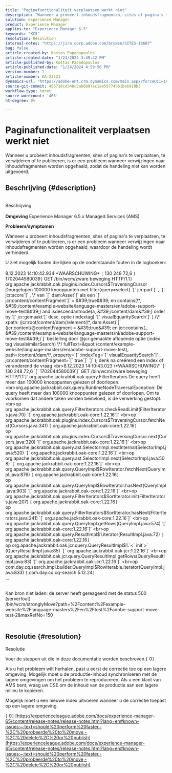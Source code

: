 ```yaml
---
title: "Paginafunctionaliteit verplaatsen werkt niet"
description: "Wanneer u probeert inhoudsfragmenten, sites of pagina's te verplaatsen, te verwijderen of te publiceren, is er een probleem wanneer verwijzingen naar inhoudsfragmenten worden opgehaald."
solution: Experience Manager
product: Experience Manager
applies-to: "Experience Manager 6.5"
keywords: "KCS"
resolution: Resolution
internal-notes: "https://jira.corp.adobe.com/browse/SITES-18687"
bug: false
article-created-by: Kostas Papadopoulos
article-created-date: "1/24/2024 3:49:42 PM"
article-published-by: Kostas Papadopoulos
article-published-date: "1/24/2024 4:59:56 PM"
version-number: 1
article-number: KA-23521
dynamics-url: "https://adobe-ent.crm.dynamics.com/main.aspx?forceUCI=1&pagetype=entityrecord&etn=knowledgearticle&id=050adb2c-d0ba-ee11-a569-6045bd006c82"
source-git-commit: 456718cd348c2ab6b97ac1ae55774b61beb910b3
workflow-type: tm+mt
source-wordcount: '463'
ht-degree: 0%

---
```


# Paginafunctionaliteit verplaatsen werkt niet


Wanneer u probeert inhoudsfragmenten, sites of pagina&#39;s te verplaatsen, te verwijderen of te publiceren, is er een probleem wanneer verwijzingen naar inhoudsfragmenten worden opgehaald, zodat de handeling niet kan worden uitgevoerd.

## Beschrijving {#description}

<br>Beschrijving<br><br>
<b>Omgeving</b>
Experience Manager 6.5.x Managed Services (AMS)



<b>Probleem/symptomen</b>

Wanneer u probeert inhoudsfragmenten, sites of pagina&#39;s te verplaatsen, te verwijderen of te publiceren, is er een probleem wanneer verwijzingen naar inhoudsfragmenten worden opgehaald, waardoor de handeling wordt verhinderd.



U ziet mogelijk fouten die lijken op de onderstaande fouten in de logboeken:
<br><br>8.12.2023 14:10:42.934 \*WAARSCHUWING\* `[` 130 248 72,6 `[` 1702044580039`]`  GET /bin/wcm/zware beweging HTTP/1.1`]`  org.apache.jackrabbit.oak.plugins.index.Cursors$TraversingCursor Doorgelopen 100000 knooppunten met filter(query=select) `[` jcr:pad`]` , `[` jcr:score`]` , \* van `[` dam:Asset`]`  als een `[` jcr:content/contentFragment`]`  = &#39;true&#39; en contains(\*, &#39;/content/example-website/language-masters/en/adobe-support-move-test&#39;) and isdescendantnode(a, &#39;/content/dam&#39;) order by `[` jcr:gemaakt`]`  desc, optie (indextag) `[` visualEquaritySearch`]` ) /\* xpath: /jcr:root/content/dam//element(\*, dam:Asset)`[` (jcr:content/@contentFragment = &#39;true&#39; en jcr:contains(., &#39;/content/example-website/language-masters/nl/adobe-support-move-test&#39;)`]`  bestelling door @jcr:gemaakte aflopende optie (index tag visualsimilarSearch) \*/ fullText=&quot;/content/example-website/language-masters/en/adobe-support-move-test), path=/content/dam/\*, property=`[` :indexTag=`[` visualEquaritySearch`]` , jcr:content/contentFragment=`[` true`]` `]` ); denk na creërend een index of veranderend de vraag
<br>8.12.2023 14:10:43.023 \*WAARSCHUWING\* `[` 130 248 72,6 `[` 1702044580039`]`  GET /bin/wcm/zware beweging HTTP/1.1`]`  org.apache.jackrabbit.oak.query.FilterIterators De query heeft meer dan 100000 knooppunten gelezen of doorlopen.
<br>org.apache.jackrabbit.oak.query.RuntimeNodeTraversalException: De query heeft meer dan 100000 knooppunten gelezen of doorlopen. Om te voorkomen dat andere taken worden beïnvloed, is de verwerking gestopt.
<br>op org.apache.jackrabbit.oak.query.FilterIterators.checkReadLimit(FilterIterators.java:70) `[` org.apache.jackrabbit.oak-core:1.22.16`]`
<br>op org.apache.jackrabbit.oak.plugins.index.Cursors$TraversingCursor.fetchNext(Cursors.java:341) `[` org.apache.jackrabbit.oak-core:1.22.16`]`
<br>op org.apache.jackrabbit.oak.plugins.index.Cursors$TraversingCursor.next(Cursors.java:320) `[` org.apache.jackrabbit.oak-core:1.22.16`]`
<br>op org.apache.jackrabbit.oak.query.ast.SelectorImpl.nextInternal(SelectorImpl.java:520) `[` org.apache.jackrabbit.oak-core:1.22.16`]`
<br>op org.apache.jackrabbit.oak.query.ast.SelectorImpl.next(SelectorImpl.java:508) `[` org.apache.jackrabbit.oak-core:1.22.16`]`
<br>op org.apache.jackrabbit.oak.query.QueryImpl$RowIterator.fetchNext(QueryImpl.java:876) `[` org.apache.jackrabbit.oak-core:1.22.16`]`
<br>op org.apache.jackrabbit.oak.query.QueryImpl$RowIterator.hasNext(QueryImpl.java:903) `[` org.apache.jackrabbit.oak-core:1.22.16`]`
<br>op org.apache.jackrabbit.oak.query.FilterIterators$SortIterator.init(FilterIterators.java:207) `[` org.apache.jackrabbit.oak-core:1.22.16`]`
<br>op org.apache.jackrabbit.oak.query.FilterIterators$SortIterator.hasNext(FilterIterators.java:241) `[` org.apache.jackrabbit.oak-core:1.22.16`]`
<br>op org.apache.jackrabbit.oak.query.QueryImpl.getRows(QueryImpl.java:574) `[` org.apache.jackrabbit.oak-core:1.22.16`]`
<br>op org.apache.jackrabbit.oak.query.ResultImpl$1.iterator(ResultImpl.java:72) `[` org.apache.jackrabbit.oak-core:1.22.16`]`
<br>op org.apache.jackrabbit.oak.jcr.query.QueryResultImpl$1.`<` init`>` (QueryResultImpl.java:85) `[` org.apache.jackrabbit.oak-jcr:1.22.16`]`
<br>op org.apache.jackrabbit.oak.jcr.query.QueryResultImpl.getRows(QueryResultImpl.java:83) `[` org.apache.jackrabbit.oak-jcr:1.22.16`]`
<br>op com.day.cq.search.impl.builder.QueryImpl$RowIterable.iterator(QueryImpl.java:833) `[` com.day.cq.cq-search:5.12.24`]`
<br>...


<br>Kan bron niet laden: de server heeft gereageerd met de status 500 (serverfout)
<br>/bin/wcm/stronglyMove?path=%2Fcontent%2Fexample-website%2Flanguage-masters%2Fen%2Ftest%2Fadobe-support-move-test-2&amp;maxRefNo=150<br><br>



## Resolutie {#resolution}

Resolutie<br>


Voer de stappen uit die in deze documentatie worden beschreven.`[` 0`]`

Als u het probleem wilt herhalen, past u eerst de correctie toe op een lagere omgeving. Mogelijk moet u de productie-inhoud synchroniseren met de lagere omgevingen om het probleem te reproduceren. Als u een klant van AMS bent, vraag uw CSE om de inhoud van de productie aan een lagere milieu te kopiëren.

Mogelijk moet u een nieuwe index uitvoeren wanneer u de correctie toepast op een lagere omgeving.

`[` 0`]`
[https://experienceleague.adobe.com/docs/experience-manager-65/content/release-notes/release-notes.html?lang=en#known-issues:~:text=should%20perform%20faster.-%2C%20probeerde%20to%20move,-%2C%20delete%2C%20or%20publish](https://experienceleague.adobe.com/docs/experience-manager-65/content/release-notes/release-notes.html?lang=en#known-issues:~:text=should%20perform%20faster.-%2C%20probeerde%20to%20move,-%2C%20delete%2C%20or%20publish)
